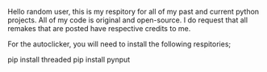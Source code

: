 Hello random user, this is my respitory for all of my past and current python projects.
All of my code is original and open-source. I do request that all remakes that are posted have respective credits to me. 

For the autoclicker, you will need to install the following respitories;

pip install threaded 
pip install pynput
